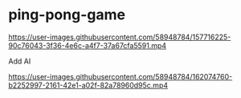 # ping-pong-game


https://user-images.githubusercontent.com/58948784/157716225-90c76043-3f36-4e6c-a4f7-37a67cfa5591.mp4

Add AI 

https://user-images.githubusercontent.com/58948784/162074760-b2252997-2161-42e1-a02f-82a78960d95c.mp4

